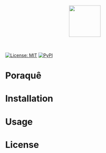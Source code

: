 <h1 align="center" style="margin-top:20px; margin-bottom:50px;">
<img src="https://raw.githubusercontent.com/leseixas/poraque/refs/heads/main/logo/logo_light.png" style="height: 100px"></h1>

[![License: MIT](https://img.shields.io/github/license/leseixas/poraque?color=green&style=for-the-badge)](LICENSE)    [![PyPI](https://img.shields.io/pypi/v/poraque?color=red&style=for-the-badge)](https://pypi.org/project/poraque/)

# Poraquê

# Installation

# Usage

# License
